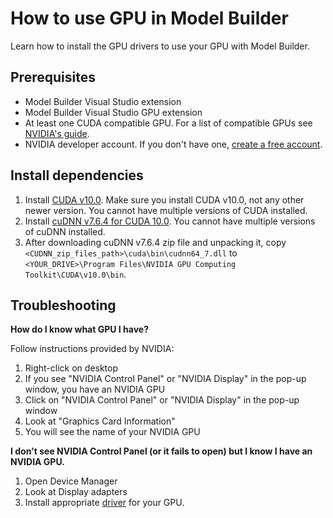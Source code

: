 # How to use GPU in Model Builder

Learn how to install the GPU drivers to use your GPU with Model Builder.

## Prerequisites

- Model Builder Visual Studio extension
- Model Builder Visual Studio GPU extension
- At least one CUDA compatible GPU. For a list of compatible GPUs see [NVIDIA's guide](https://developer.nvidia.com/cuda-gpus).
- NVIDIA developer account. If you don't have one, [create a free account](https://developer.nvidia.com/developer-program).

## Install dependencies

1. Install [CUDA v10.0](https://developer.nvidia.com/cuda-10.0-download-archive). Make sure you install CUDA v10.0, not any other newer version. You cannot have multiple versions of CUDA installed.
1. Install [cuDNN v7.6.4 for CUDA 10.0](https://developer.nvidia.com/rdp/cudnn-download). You cannot have multiple versions of cuDNN installed.
1. After downloading cuDNN v7.6.4 zip file and unpacking it, copy `<CUDNN_zip_files_path>\cuda\bin\cudnn64_7.dll` to `<YOUR_DRIVE>\Program Files\NVIDIA GPU Computing Toolkit\CUDA\v10.0\bin`.

## Troubleshooting

**How do I know what GPU I have?**

Follow instructions provided by NVIDIA:

1. Right-click on desktop
1. If you see "NVIDIA Control Panel" or "NVIDIA Display" in the pop-up window, you have an NVIDIA GPU
1. Click on "NVIDIA Control Panel" or "NVIDIA Display" in the pop-up window
1. Look at "Graphics Card Information"
1. You will see the name of your NVIDIA GPU

**I don't see NVIDIA Control Panel (or it fails to open) but I know I have an NVIDIA GPU.**

1. Open Device Manager
1. Look at Display adapters
1. Install appropriate [driver](https://www.nvidia.com/drivers) for your GPU.